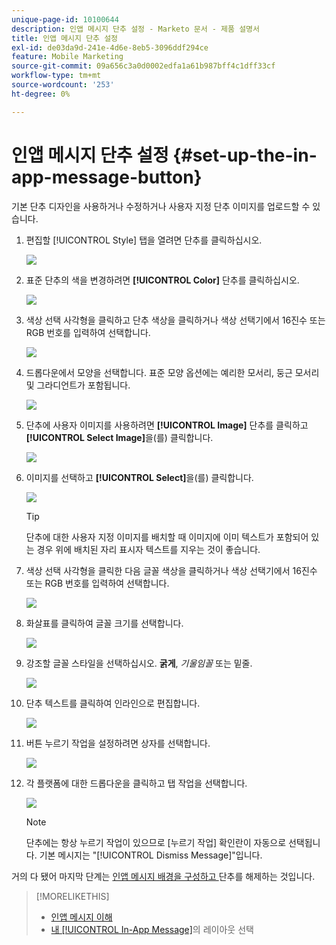 ```yaml
---
unique-page-id: 10100644
description: 인앱 메시지 단추 설정 - Marketo 문서 - 제품 설명서
title: 인앱 메시지 단추 설정
exl-id: de03da9d-241e-4d6e-8eb5-3096ddf294ce
feature: Mobile Marketing
source-git-commit: 09a656c3a0d0002edfa1a61b987bff4c1dff33cf
workflow-type: tm+mt
source-wordcount: '253'
ht-degree: 0%

---
```


# 인앱 메시지 단추 설정 {#set-up-the-in-app-message-button}

기본 단추 디자인을 사용하거나 수정하거나 사용자 지정 단추 이미지를 업로드할 수 있습니다.

1. 편집할 [!UICONTROL Style] 탭을 열려면 단추를 클릭하십시오.

   ![](assets/image2016-5-6-15-3a6-3a55.png)

1. 표준 단추의 색을 변경하려면 **[!UICONTROL Color]** 단추를 클릭하십시오.

   ![](assets/image2016-5-6-15-3a10-3a38.png)

1. 색상 선택 사각형을 클릭하고 단추 색상을 클릭하거나 색상 선택기에서 16진수 또는 RGB 번호를 입력하여 선택합니다.

   ![](assets/image2016-5-6-15-3a14-3a8.png)

1. 드롭다운에서 모양을 선택합니다. 표준 모양 옵션에는 예리한 모서리, 둥근 모서리 및 그라디언트가 포함됩니다.

   ![](assets/image2016-5-6-15-3a16-3a26.png)

1. 단추에 사용자 이미지를 사용하려면 **[!UICONTROL Image]** 단추를 클릭하고 **[!UICONTROL Select Image]**&#x200B;을(를) 클릭합니다.

   ![](assets/image2016-5-6-15-3a18-3a18.png)

1. 이미지를 선택하고 **[!UICONTROL Select]**&#x200B;을(를) 클릭합니다.

   ![](assets/image2016-5-6-16-3a36-3a0.png)

   >[!TIP]
   >
   >단추에 대한 사용자 지정 이미지를 배치할 때 이미지에 이미 텍스트가 포함되어 있는 경우 위에 배치된 자리 표시자 텍스트를 지우는 것이 좋습니다.

1. 색상 선택 사각형을 클릭한 다음 글꼴 색상을 클릭하거나 색상 선택기에서 16진수 또는 RGB 번호를 입력하여 선택합니다.

   ![](assets/image2016-5-6-16-3a39-3a4.png)

1. 화살표를 클릭하여 글꼴 크기를 선택합니다.

   ![](assets/image2016-5-6-16-3a41-3a52.png)

1. 강조할 글꼴 스타일을 선택하십시오. **굵게**, _기울임꼴_ 또는 밑줄.

   ![](assets/image2016-5-6-16-3a43-3a47.png)

1. 단추 텍스트를 클릭하여 인라인으로 편집합니다.

   ![](assets/image2016-5-6-16-3a46-3a17.png)

1. 버튼 누르기 작업을 설정하려면 상자를 선택합니다.

   ![](assets/image2016-5-6-16-3a47-3a54.png)

1. 각 플랫폼에 대한 드롭다운을 클릭하고 탭 작업을 선택합니다.

   ![](assets/image2016-5-6-16-3a49-3a40.png)

   >[!NOTE]
   >
   >단추에는 항상 누르기 작업이 있으므로 [누르기 작업] 확인란이 자동으로 선택됩니다. 기본 메시지는 &quot;[!UICONTROL Dismiss Message]&quot;입니다.

거의 다 됐어 마지막 단계는 [인앱 메시지 배경을 구성하고 ](/help/marketo/product-docs/mobile-marketing/in-app-messages/creating-in-app-messages/set-up-the-in-app-message-background.md) 단추를 해제하는 것입니다.

>[!MORELIKETHIS]
>
>* [인앱 메시지 이해](/help/marketo/product-docs/mobile-marketing/in-app-messages/understanding-in-app-messages.md)
>* [내 [!UICONTROL In-App Message]](/help/marketo/product-docs/mobile-marketing/in-app-messages/creating-in-app-messages/choose-a-layout-for-your-in-app-message.md)의 레이아웃 선택
